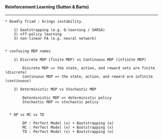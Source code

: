 #### Reinforcement Learning (Sutton & Barto)

---

    * Deadly Triad : brings instability.
    
        1) bootstrapping (e.g. Q-learning / SARSA)
        2) off-policy learning 
        3) non-linear FA (e.g. neural network)


    * confusing MDP names
    
        1) Discrete MDP (finite MDP) vs Continuous MDP (infinite MDP)
            
            Discrete MDP => the state, action, and reward sets are finite (discrete)
            Continuous MDP => the state, action, and reward are infinite (continuous)
        
        2) Deterministic MDP vs Stochastic MDP
            
            Deterministic MDP => deterministic policy
            Stochastic MDP => stochastic policy 


      * DP vs MC vs TD
   
            DP : Perfect Model (o) + Bootstrapping (o)
            MC : Perfect Model (x) + Bootstrapping (x)
            TD : Perfect Model (x) + Bootstrapping (o)
